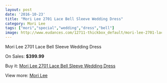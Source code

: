 ```yaml
---
layout: post
date: '2016-10-23'
title: "Mori Lee 2701 Lace Bell Sleeve Wedding Dress"
category: Mori Lee
tags: ["mori","special","wedding","dress","bell"]
image: http://www.eudances.com/12711-thickbox_default/mori-lee-2701-lace-bell-sleeve-wedding-dress.jpg
---
```

Mori Lee 2701 Lace Bell Sleeve Wedding Dress

On Sales: **$399.99**
<a href="https://www.eudances.com/en/mori-lee/3901-mori-lee-2701-lace-bell-sleeve-wedding-dress.html"><amp-img layout="responsive" width="600" height="600" src="//www.eudances.com/12711-thickbox_default/mori-lee-2701-lace-bell-sleeve-wedding-dress.jpg" alt="Mori Lee 2701 Lace Bell Sleeve Wedding Dress 0" /></a>
<a href="https://www.eudances.com/en/mori-lee/3901-mori-lee-2701-lace-bell-sleeve-wedding-dress.html"><amp-img layout="responsive" width="600" height="600" src="//www.eudances.com/12712-thickbox_default/mori-lee-2701-lace-bell-sleeve-wedding-dress.jpg" alt="Mori Lee 2701 Lace Bell Sleeve Wedding Dress 1" /></a>
<a href="https://www.eudances.com/en/mori-lee/3901-mori-lee-2701-lace-bell-sleeve-wedding-dress.html"><amp-img layout="responsive" width="600" height="600" src="//www.eudances.com/12713-thickbox_default/mori-lee-2701-lace-bell-sleeve-wedding-dress.jpg" alt="Mori Lee 2701 Lace Bell Sleeve Wedding Dress 2" /></a>
<a href="https://www.eudances.com/en/mori-lee/3901-mori-lee-2701-lace-bell-sleeve-wedding-dress.html"><amp-img layout="responsive" width="600" height="600" src="//www.eudances.com/12714-thickbox_default/mori-lee-2701-lace-bell-sleeve-wedding-dress.jpg" alt="Mori Lee 2701 Lace Bell Sleeve Wedding Dress 3" /></a>
<a href="https://www.eudances.com/en/mori-lee/3901-mori-lee-2701-lace-bell-sleeve-wedding-dress.html"><amp-img layout="responsive" width="600" height="600" src="//www.eudances.com/12715-thickbox_default/mori-lee-2701-lace-bell-sleeve-wedding-dress.jpg" alt="Mori Lee 2701 Lace Bell Sleeve Wedding Dress 4" /></a>
<a href="https://www.eudances.com/en/mori-lee/3901-mori-lee-2701-lace-bell-sleeve-wedding-dress.html"><amp-img layout="responsive" width="600" height="600" src="//www.eudances.com/12716-thickbox_default/mori-lee-2701-lace-bell-sleeve-wedding-dress.jpg" alt="Mori Lee 2701 Lace Bell Sleeve Wedding Dress 5" /></a>

Buy it: [Mori Lee 2701 Lace Bell Sleeve Wedding Dress](https://www.eudances.com/en/mori-lee/3901-mori-lee-2701-lace-bell-sleeve-wedding-dress.html "Mori Lee 2701 Lace Bell Sleeve Wedding Dress")

View more: [Mori Lee](https://www.eudances.com/en/9-mori-lee "Mori Lee")
